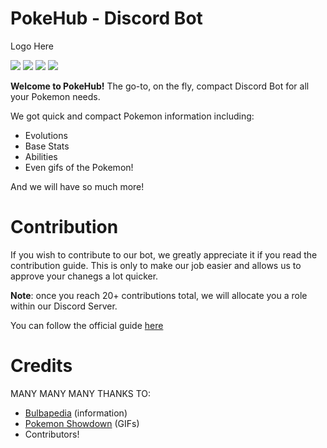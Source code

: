 # PokeHub - Discord Bot

Logo Here

![](https://img.shields.io/github/stars/Strikerrr/PokeHub.svg) ![](https://img.shields.io/github/forks/Strikerrr/PokeHub.svg) ![](https://img.shields.io/github/issues/Strikerrr/PokeHub.svg) ![](https://img.shields.io/github/issues-pr/Strikerrr/PokeHub.svg) 

**Welcome to PokeHub!**
The go-to, on the fly, compact Discord Bot for all your Pokemon needs.

We got quick and compact Pokemon information including:
- Evolutions
- Base Stats
- Abilities
- Even gifs of the Pokemon!

And we will have so much more!


# Contribution

If you wish to contribute to our bot, we greatly appreciate it if you read the contribution guide.
This is only to make our job easier and allows us to approve your chanegs a lot quicker.

**Note**: once you reach 20+ contributions total, we will allocate you a role within our Discord Server.

You can follow the official guide [here](https://github.com/Strikerrr/PokeHub/blob/master/GUIDES/CONTRIBUTION.md)


# Credits

MANY MANY MANY THANKS TO:
- [Bulbapedia](https://bulbapedia.bulbagarden.net/wiki/Main_Page) (information)
- [Pokemon Showdown](https://play.pokemonshowdown.com/) (GIFs)
- Contributors! 
